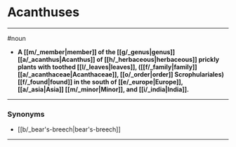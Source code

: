 # Acanthuses
---
#noun
- **A [[m/_member|member]] of the [[g/_genus|genus]] [[a/_acanthus|Acanthus]] of [[h/_herbaceous|herbaceous]] prickly plants with toothed [[l/_leaves|leaves]], ([[f/_family|family]] [[a/_acanthaceae|Acanthaceae]], [[o/_order|order]] Scrophulariales) [[f/_found|found]] in the south of [[e/_europe|Europe]], [[a/_asia|Asia]] [[m/_minor|Minor]], and [[i/_india|India]].**
---
### Synonyms
- [[b/_bear's-breech|bear's-breech]]
---

